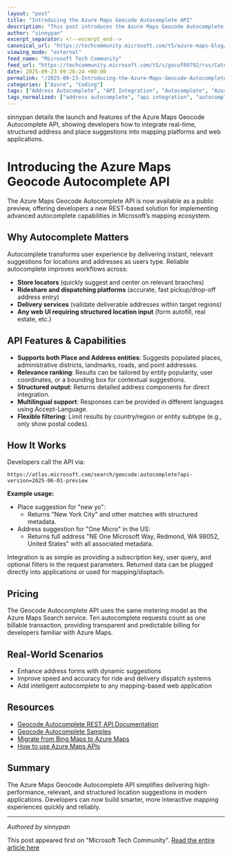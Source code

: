 ```yaml
---
layout: "post"
title: "Introducing the Azure Maps Geocode Autocomplete API"
description: "This post introduces the Azure Maps Geocode Autocomplete API, a new REST service designed for fast, structured, and intelligent location autocomplete in web and enterprise applications. It explains technical capabilities, integration methods, supported entity types, API usage examples, pricing, and practical use cases for developers building modern mapping features."
author: "sinnypan"
excerpt_separator: <!--excerpt_end-->
canonical_url: "https://techcommunity.microsoft.com/t5/azure-maps-blog/introducing-the-azure-maps-geocode-autocomplete-api/ba-p/4455784"
viewing_mode: "external"
feed_name: "Microsoft Tech Community"
feed_url: "https://techcommunity.microsoft.com/t5/s/gxcuf89792/rss/Category?category.id=Azure"
date: 2025-09-23 09:26:24 +00:00
permalink: "/2025-09-23-Introducing-the-Azure-Maps-Geocode-Autocomplete-API.html"
categories: ["Azure", "Coding"]
tags: ["Address Autocomplete", "API Integration", "Autocomplete", "Azure", "Azure Maps", "Billing", "Coding", "Community", "Developer Tools", "Endpoint", "Entity Suggestions", "Geocode Autocomplete API", "Location Intelligence", "Mapping", "Microsoft Azure", "Multilingual Support", "Place Suggestions", "REST API", "Web Application Development"]
tags_normalized: ["address autocomplete", "api integration", "autocomplete", "azure", "azure maps", "billing", "coding", "community", "developer tools", "endpoint", "entity suggestions", "geocode autocomplete api", "location intelligence", "mapping", "microsoft azure", "multilingual support", "place suggestions", "rest api", "web application development"]
---
```


sinnypan details the launch and features of the Azure Maps Geocode Autocomplete API, showing developers how to integrate real-time, structured address and place suggestions into mapping platforms and web applications.<!--excerpt_end-->

# Introducing the Azure Maps Geocode Autocomplete API

The Azure Maps Geocode Autocomplete API is now available as a public preview, offering developers a new REST-based solution for implementing advanced autocomplete capabilities in Microsoft’s mapping ecosystem.

## Why Autocomplete Matters

Autocomplete transforms user experience by delivering instant, relevant suggestions for locations and addresses as users type. Reliable autocomplete improves workflows across:

- **Store locators** (quickly suggest and center on relevant branches)
- **Rideshare and dispatching platforms** (accurate, fast pickup/drop-off address entry)
- **Delivery services** (validate deliverable addresses within target regions)
- **Any web UI requiring structured location input** (form autofill, real estate, etc.)

## API Features & Capabilities

- **Supports both Place and Address entities**: Suggests populated places, administrative districts, landmarks, roads, and point addresses.
- **Relevance ranking**: Results can be tailored by entity popularity, user coordinates, or a bounding box for contextual suggestions.
- **Structured output**: Returns detailed address components for direct integration.
- **Multilingual support**: Responses can be provided in different languages using Accept-Language.
- **Flexible filtering**: Limit results by country/region or entity subtype (e.g., only show postal codes).

## How It Works

Developers call the API via:

```
https://atlas.microsoft.com/search/geocode:autocomplete?api-version=2025-06-01-preview
```

**Example usage:**

- Place suggestion for "new yo":
  - Returns "New York City" and other matches with structured metadata.
- Address suggestion for "One Micro" in the US:
  - Returns full address "NE One Microsoft Way, Redmond, WA 98052, United States" with all associated metadata.

Integration is as simple as providing a subscription key, user query, and optional filters in the request parameters. Returned data can be plugged directly into applications or used for mapping/disptach.

## Pricing

The Geocode Autocomplete API uses the same metering model as the Azure Maps Search service. Ten autocomplete requests count as one billable transaction, providing transparent and predictable billing for developers familiar with Azure Maps.

## Real-World Scenarios

- Enhance address forms with dynamic suggestions
- Improve speed and accuracy for ride and delivery dispatch systems
- Add intelligent autocomplete to any mapping-based web application

## Resources

- [Geocode Autocomplete REST API Documentation](https://aka.ms/azmgeocodecompleteapidoc)
- [Geocode Autocomplete Samples](https://aka.ms/azmsamplegeocodeautocomplete)
- [Migrate from Bing Maps to Azure Maps](https://learn.microsoft.com/en-us/azure/azure-maps/migrate-bing-maps-overview)
- [How to use Azure Maps APIs](https://learn.microsoft.com/en-us/azure/azure-maps/how-to-manage-account-keys)

## Summary

The Azure Maps Geocode Autocomplete API simplifies delivering high-performance, relevant, and structured location suggestions in modern applications. Developers can now build smarter, more interactive mapping experiences quickly and reliably.

---

*Authored by sinnypan*

This post appeared first on "Microsoft Tech Community". [Read the entire article here](https://techcommunity.microsoft.com/t5/azure-maps-blog/introducing-the-azure-maps-geocode-autocomplete-api/ba-p/4455784)
